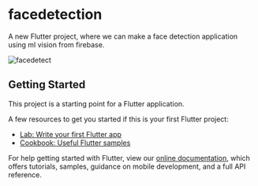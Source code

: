 # facedetection

A new Flutter project, where we can make a face detection application using ml vision from firebase.


![facedetect](https://user-images.githubusercontent.com/58516376/188257006-4f46dc4b-f6b6-4452-87bf-2504314d0d83.png)


## Getting Started

This project is a starting point for a Flutter application.

A few resources to get you started if this is your first Flutter project:

- [Lab: Write your first Flutter app](https://flutter.dev/docs/get-started/codelab)
- [Cookbook: Useful Flutter samples](https://flutter.dev/docs/cookbook)

For help getting started with Flutter, view our
[online documentation](https://flutter.dev/docs), which offers tutorials,
samples, guidance on mobile development, and a full API reference.
